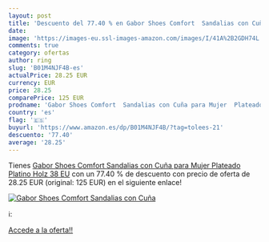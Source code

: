 ```yaml
---
layout: post
title: 'Descuento del 77.40 % en Gabor Shoes Comfort  Sandalias con Cuña '
date: 
image: 'https://images-eu.ssl-images-amazon.com/images/I/41A%2B2GDH74L._SL200_.jpg'
comments: true
category: ofertas
author: ring
slug: 'B01M4NJF4B-es'
actualPrice: 28.25 EUR
currency: EUR
price: 28.25
comparePrice: 125 EUR
prodname: 'Gabor Shoes Comfort  Sandalias con Cuña para Mujer  Plateado  Platino Holz   38 EU'
country: 'es'
flag: '🇪🇸'
buyurl: 'https://www.amazon.es/dp/B01M4NJF4B/?tag=tolees-21'
descuento: '77.40'
average: '28.25'
---
```


Tienes [Gabor Shoes Comfort  Sandalias con Cuña para Mujer  Plateado  Platino Holz   38 EU](https://www.amazon.es/dp/B01M4NJF4B/?tag=tolees-21) con un 77.40 % de descuento con precio de oferta de 28.25 EUR (original: 125 EUR) en el siguiente enlace!

[![Gabor Shoes Comfort  Sandalias con Cuña ](https://images-eu.ssl-images-amazon.com/images/I/41A%2B2GDH74L._SL200_.jpg)](https://www.amazon.es/dp/B01M4NJF4B/?tag=tolees-21)

ℹ️:


[Accede a la oferta!!](https://www.amazon.es/dp/B01M4NJF4B/?tag=tolees-21)
